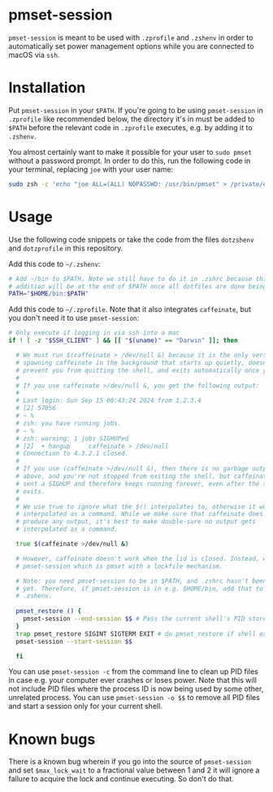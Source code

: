 # pmset-session

`pmset-session` is meant to be used with `.zprofile` and `.zshenv` in order to
automatically set power management options while you are connected to macOS via
`ssh`.


# Installation

Put `pmset-session` in your `$PATH`. If you're going to be using
`pmset-session` in `.zprofile` like recommended below, the directory it's in
must be added to `$PATH` before the relevant code in `.zprofile` executes, e.g.
by adding it to `.zshenv`.

You almost certainly want to make it possible for your user to `sudo pmset`
without a password prompt. In order to do this, run the following code in your
terminal, replacing `joe` with your user name:

```zsh
sudo zsh -c 'echo "joe ALL=(ALL) NOPASSWD: /usr/bin/pmset" > /private/etc/sudoers.d/pmset'
```


# Usage

Use the following code snippets or take the code from the files `dotzshenv` and
`dotzprofile` in this repository.


Add this code to `~/.zshenv`:

```zsh
# Add ~/bin to $PATH. Note we still have to do it in .zshrc because this
# addition will be at the end of $PATH once all dotfiles are done being read.
PATH="$HOME/bin:$PATH"
```


Add this code to `~/.zprofile`. Note that it also integrates `caffeinate`, but
you don't need it to use `pmset-session`:

```zsh
# Only execute if logging in via ssh into a mac
if ! [ -z "$SSH_CLIENT" ] && [[ "$(uname)" == "Darwin" ]]; then

  # We must run $(caffeinate > /dev/null &) because it is the only version of
  # spawning caffeinate in the background that starts up quietly, doesn't
  # prevent you from quitting the shell, and exits automatically once you quit.
  #
  # If you use caffeinate >/dev/null &, you get the following output:
  #
  # Last login: Sun Sep 15 00:43:24 2024 from 1.2.3.4
  # [2] 57056
  # ~ %
  # zsh: you have running jobs.
  # ~ %
  # zsh: warning: 1 jobs SIGHUPed
  # [2]  + hangup     caffeinate > /dev/null
  # Connection to 4.3.2.1 closed.
  # 
  # If you use (caffeinate >/dev/null &), then there is no garbage output like
  # above, and you're not stopped from exiting the shell, but caffeinate is not
  # sent a SIGHUP and therefore keeps running forever, even after the shell
  # exits.
  #
  # We use true to ignore what the $() interpolates to, otherwise it would get
  # interpolated as a command. While we make sure that caffeinate does not
  # produce any output, it's best to make double-sure no output gets
  # interpolated as a command.

  true $(caffeinate >/dev/null &)

  # However, caffeinate doesn't work when the lid is closed. Instead, we'll use
  # pmset-session which is pmset with a lockfile mechanism.

  # Note: you need pmset-session to be in $PATH, and .zshrc hasn't been parsed
  # yet. Therefore, if pmset-session is in e.g. $HOME/bin, add that to $PATH in
  # .zshenv.
  
  pmset_restore () {
    pmset-session --end-session $$ # Pass the current shell's PID stored in $$
  }
  trap pmset_restore SIGINT SIGTERM EXIT # do pmset_restore if shell exits/dies
  pmset-session --start-session $$

  fi
```

You can use `pmset-session -c` from the command line to clean up PID files in
case e.g. your computer ever crashes or loses power. Note that this will not
include PID files where the process ID is now being used by some other,
unrelated process. You can use `pmset-session -o $$` to remove all PID files
and start a session only for your current shell.


# Known bugs

There is a known bug wherein if you go into the source of `pmset-session` and
set `$max_lock_wait` to a fractional value between 1 and 2 it will ignore a
failure to acquire the lock and continue executing. So don't do that.
